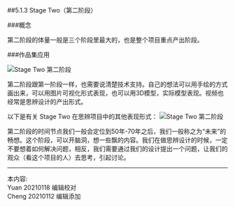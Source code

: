 
##5.1.3 Stage Two（第二阶段）

###概念

第二阶段的体量一般是三个阶段里最大的，也是整个项目重点产出阶段。


###作品集应用

![ Stage Two 第二阶段](http://kitpic.makebi.net/2021/cdsd_05.jpg)

第二阶段跟第一阶段一样，也需要说清楚技术支持。自己的想法可以用手绘的方式画出来，可以用图片可视化形式表现，也可以用3D模型，实际模型表现。视频也经常是思辨设计的产出形式。


以下是有关 Stage Two 在思辨项目中的其他表现形式：
![ Stage Two 第二阶段](http://kitpic.makebi.net/2021/cdsd_06.jpg)

第二阶段的时间节点我们一般会定位到50年-70年之后，我们一般称之为“未来”的畅想。这个阶段，可以开脑洞，想一些飘的内容。我们在做思辨设计的时候，一定不要想着如何解决问题，相反，我们需要通过我们的设计提出一个问题，让我们的观众（看这个项目的人）去思考，引起讨论。

---
本内容:    
Yuan 20210118 编辑校对  
Cheng 20210112 编辑添加
